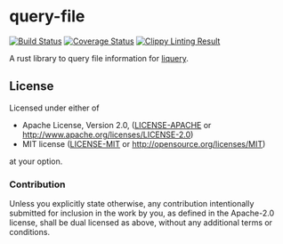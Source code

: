 # query-file

[![Build Status](https://travis-ci.org/lithium-player/query-file.svg?branch=master)](https://travis-ci.org/lithium-player/query-file)
[![Coverage Status](https://coveralls.io/repos/github/lithium-player/query-file/badge.svg?branch=master)](https://coveralls.io/github/lithium-player/query-file?branch=master)
[![Clippy Linting Result](https://clippy.bashy.io/github/lithium-player/query-file/master/badge.svg)](https://clippy.bashy.io/github/lithium-player//query-file/master/log)

A rust library to query file information for [liquery](https://github.com/lithium-player/query).

## License

Licensed under either of

 * Apache License, Version 2.0, ([LICENSE-APACHE](LICENSE-APACHE) or http://www.apache.org/licenses/LICENSE-2.0)
 * MIT license ([LICENSE-MIT](LICENSE-MIT) or http://opensource.org/licenses/MIT)

at your option.

### Contribution

Unless you explicitly state otherwise, any contribution intentionally submitted
for inclusion in the work by you, as defined in the Apache-2.0 license, shall be dual licensed as above, without any
additional terms or conditions.
